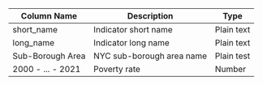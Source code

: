 | Column Name       | Description               | Type       |
|-------------------|---------------------------|------------|
| short_name        | Indicator short name      | Plain text |
| long_name         | Indicator long name       | Plain text |
| Sub-Borough Area  | NYC sub-borough area name | Plain test |
| 2000 - ... - 2021 | Poverty rate              | Number     |
